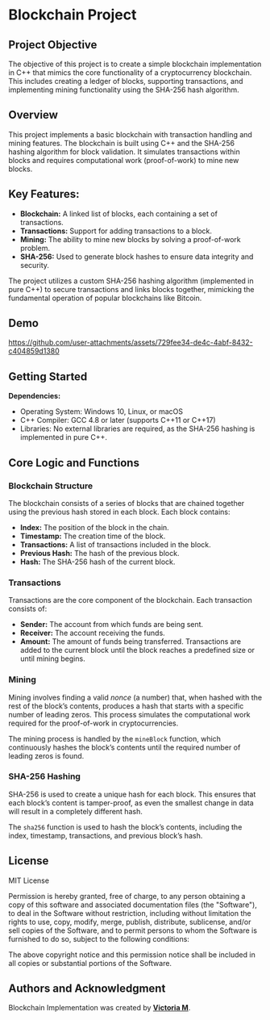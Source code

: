 # **Blockchain Project**

## **Project Objective**

The objective of this project is to create a simple blockchain implementation in C++ that mimics the core functionality of a cryptocurrency blockchain. This includes creating a ledger of blocks, supporting transactions, and implementing mining functionality using the SHA-256 hash algorithm.

## **Overview**
This project implements a basic blockchain with transaction handling and mining features. The blockchain is built using C++ and the SHA-256 hashing algorithm for block validation. It simulates transactions within blocks and requires computational work (proof-of-work) to mine new blocks.

## **Key Features:**
- **Blockchain:** A linked list of blocks, each containing a set of transactions.
- **Transactions:** Support for adding transactions to a block.
- **Mining:** The ability to mine new blocks by solving a proof-of-work problem.
- **SHA-256:** Used to generate block hashes to ensure data integrity and security.

The project utilizes a custom SHA-256 hashing algorithm (implemented in pure C++) to secure transactions and links blocks together, mimicking the fundamental operation of popular blockchains like Bitcoin.

## **Demo**


https://github.com/user-attachments/assets/729fee34-de4c-4abf-8432-c404859d1380



## **Getting Started**

**Dependencies:**
- Operating System: Windows 10, Linux, or macOS
- C++ Compiler: GCC 4.8 or later (supports C++11 or C++17)
- Libraries: No external libraries are required, as the SHA-256 hashing is implemented in pure C++.

## **Core Logic and Functions**

### **Blockchain Structure**
The blockchain consists of a series of blocks that are chained together using the previous hash stored in each block. Each block contains:

- **Index:** The position of the block in the chain.
- **Timestamp:** The creation time of the block.
- **Transactions:** A list of transactions included in the block.
- **Previous Hash:** The hash of the previous block.
- **Hash:** The SHA-256 hash of the current block.

### **Transactions**
Transactions are the core component of the blockchain. Each transaction consists of:

- **Sender:** The account from which funds are being sent.
- **Receiver:** The account receiving the funds.
- **Amount:** The amount of funds being transferred.
Transactions are added to the current block until the block reaches a predefined size or until mining begins.

### **Mining**
Mining involves finding a valid *nonce* (a number) that, when hashed with the rest of the block’s contents, produces a hash that starts with a specific number of leading zeros. This process simulates the computational work required for the proof-of-work in cryptocurrencies.

The mining process is handled by the `mineBlock` function, which continuously hashes the block’s contents until the required number of leading zeros is found.

### **SHA-256 Hashing**
SHA-256 is used to create a unique hash for each block. This ensures that each block’s content is tamper-proof, as even the smallest change in data will result in a completely different hash.

The `sha256` function is used to hash the block’s contents, including the index, timestamp, transactions, and previous block’s hash.

## **License**

MIT License

Permission is hereby granted, free of charge, to any person obtaining a copy
of this software and associated documentation files (the "Software"), to deal
in the Software without restriction, including without limitation the rights
to use, copy, modify, merge, publish, distribute, sublicense, and/or sell
copies of the Software, and to permit persons to whom the Software is
furnished to do so, subject to the following conditions:

The above copyright notice and this permission notice shall be included in all
copies or substantial portions of the Software.

## **Authors and Acknowledgment**

Blockchain Implementation was created by **[Victoria M](https://github.com/xVictoriaMx)**.
